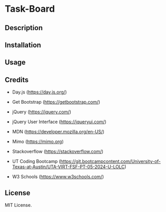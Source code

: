 # Task-Board

## Description

## Installation

## Usage

## Credits

- Day.js (https://day.js.org/)

- Get Bootstrap (https://getbootstrap.com/)

- jQuery (https://jquery.com/)

- jQuery User Interface (https://jqueryui.com/)

- MDN (https://developer.mozilla.org/en-US/)

- Mimo (https://mimo.org)

- Stackoverflow (https://stackoverflow.com/)

- UT Coding Bootcamp (https://git.bootcampcontent.com/University-of-Texas-at-Austin/UTA-VIRT-FSF-PT-05-2024-U-LOLC)

- W3 Schools (https://www.w3schools.com/)

## License
MIT License.
